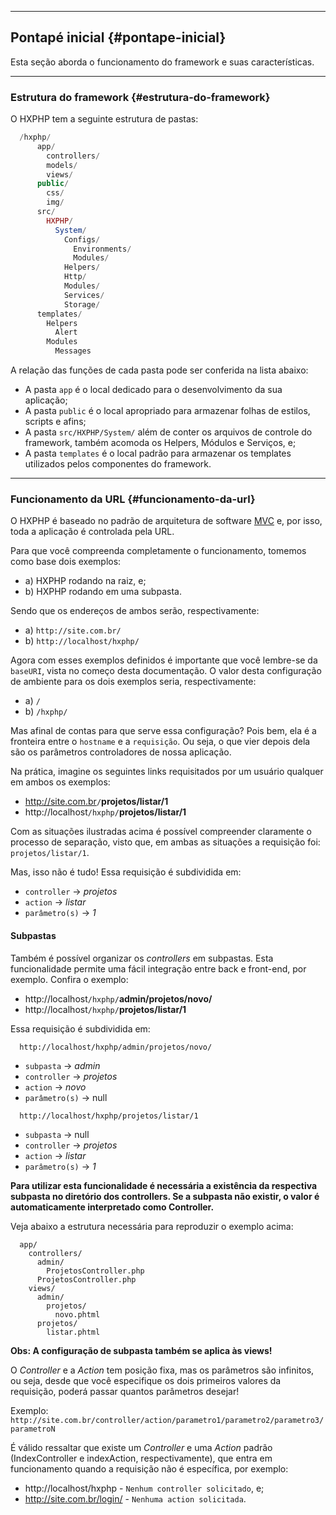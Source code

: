 ----
## Pontapé inicial {#pontape-inicial}
Esta seção aborda o funcionamento do framework e suas características.

----
### Estrutura do framework {#estrutura-do-framework}
O HXPHP tem a seguinte estrutura de pastas:

```php
  /hxphp/
      app/
        controllers/
        models/
        views/
      public/
        css/
        img/
      src/
        HXPHP/
          System/
            Configs/
              Environments/
              Modules/
            Helpers/
            Http/
            Modules/
            Services/
            Storage/
      templates/
        Helpers
          Alert
        Modules
          Messages
```

A relação das funções de cada pasta pode ser conferida na lista abaixo:
  
+ A pasta `app` é o local dedicado para o desenvolvimento da sua aplicação;
+ A pasta `public` é o local apropriado para armazenar folhas de estilos, scripts e afins;
+ A pasta `src/HXPHP/System/` além de conter os arquivos de controle do framework, também acomoda os Helpers, Módulos e Serviços, e;
+ A pasta `templates` é o local padrão para armazenar os templates utilizados pelos componentes do framework.
  
----
### Funcionamento da URL {#funcionamento-da-url}

O HXPHP é baseado no padrão de arquitetura de software [MVC](http://pt.wikipedia.org/wiki/MVC) e, por isso, toda a aplicação é controlada pela URL.

Para que você compreenda completamente o funcionamento, tomemos como base dois exemplos:
  
+ a) HXPHP rodando na raiz, e;
+ b) HXPHP rodando em uma subpasta.

Sendo que os endereços de ambos serão, respectivamente:

+ a) `http://site.com.br/`
+ b) `http://localhost/hxphp/`
  
Agora com esses exemplos definidos é importante que você lembre-se da `baseURI`, vista no começo desta documentação. O valor desta configuração de ambiente para os dois exemplos seria, respectivamente:

+ a) `/`
+ b) `/hxphp/`
  
Mas afinal de contas para que serve essa configuração? Pois bem, ela é a fronteira entre o `hostname` e a `requisição`. Ou seja, o que vier depois dela são os parâmetros controladores de nossa aplicação.

Na prática, imagine os seguintes links requisitados por um usuário qualquer em ambos os exemplos:
  
+ <a>http://site.com.br<code>/</code><strong>projetos/listar/1</strong></a>
+ <a>http://localhost<code>/hxphp/</code><strong>projetos/listar/1</strong></a>
  
Com as situações ilustradas acima é possível compreender claramente o processo de separação, visto que, em ambas as situações a requisição foi: `projetos/listar/1`.

Mas, isso não é tudo! Essa requisição é subdividida em:
  
+ `controller` -> *projetos*
+ `action` -> *listar*
+ `parâmetro(s)` -> *1*

#### Subpastas

Também é possível organizar os *controllers* em subpastas. Esta funcionalidade permite uma fácil integração entre back e front-end, por exemplo. Confira o exemplo:
  
+ http://localhost`/hxphp/`**admin/projetos/novo/**
+ http://localhost`/hxphp/`**projetos/listar/1**
  
Essa requisição é subdividida em:

```
  http://localhost/hxphp/admin/projetos/novo/
```
  
+ `subpasta` -> *admin*
+ `controller` -> *projetos*
+ `action` -> *novo*
+ `parâmetro(s)` -> null

```
  http://localhost/hxphp/projetos/listar/1
```
  
+ `subpasta` -> null
+ `controller` -> *projetos*
+ `action` -> *listar*
+ `parâmetro(s)` -> *1*


**Para utilizar esta funcionalidade é necessária a existência da respectiva subpasta no diretório dos controllers. Se a subpasta não existir, o valor é automaticamente interpretado como Controller.**

Veja abaixo a estrutura necessária para reproduzir o exemplo acima:

```
  app/
    controllers/
      admin/
        ProjetosController.php
      ProjetosController.php
    views/
      admin/
        projetos/
          novo.phtml
      projetos/
        listar.phtml
```

**Obs: A configuração de subpasta também se aplica às views!**

O *Controller* e a *Action* tem posição fixa, mas os parâmetros são infinitos, ou seja, desde que você especifique os dois primeiros valores da requisição, poderá passar quantos parâmetros desejar!

Exemplo:
`http://site.com.br/controller/action/parametro1/parametro2/parametro3/parametroN`

É válido ressaltar que existe um *Controller* e uma *Action* padrão (IndexController e indexAction, respectivamente), que entra em funcionamento quando a requisição não é específica, por exemplo:

+ http://localhost/hxphp - `Nenhum controller solicitado`, e;
+ http://site.com.br/login/ - `Nenhuma action solicitada`.
    
  
